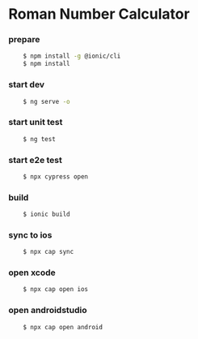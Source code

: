 Roman Number Calculator
=======================

### prepare
```sh
    $ npm install -g @ionic/cli
    $ npm install
```

### start dev
```sh
    $ ng serve -o
```

### start unit test
```sh
    $ ng test
```

### start e2e test
```sh
    $ npx cypress open
```

### build
```sh
    $ ionic build
```

### sync to ios
```sh
    $ npx cap sync
```

### open xcode
```sh
    $ npx cap open ios
```

### open androidstudio
```sh
    $ npx cap open android
```